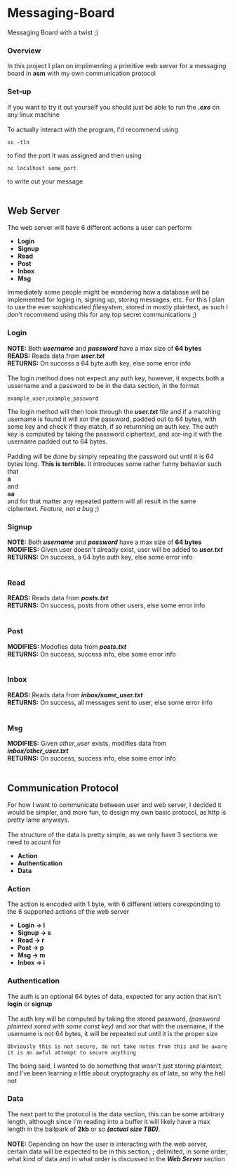 # Messaging-Board
Messaging Board with a twist ;)
<br>

### Overview
In this project I plan on implimenting a primitive web server for a messaging board in **asm** with my own communication protocol
<br>

### Set-up
If you want to try it out yourself you should just be able to run the **_.exe_** on any linux machine
<br><br>
To actually interact with the program, I'd recommend using
```
ss -tln
```
to find the port it was assigned and then using
```
nc localhost some_port
```
to write out your message
<br><br>

## Web Server
The web server will have 6 different actions a user can perform:
* **Login**
* **Signup**
* **Read**
* **Post**
* **Inbox**
* **Msg**

Immediately some people might be wondering how a database will be implemented for loging in, signing up, storing messages, etc. For this I plan to use the ever sophisticated *filesystem*, stored in mostly plaintext, as such I don't recommend using this for any top secret communications ;)
<br>

### Login
**NOTE:** Both **_username_** and **_password_** have a max size of **64 bytes** <br>
**READS:** Reads data from **_user.txt_** <br>
**RETURNS:** On success a 64 byte auth key, else some error info
<br><br>
The login method does not expect any auth key, however, it expects both a ussername and a password to be in the data section, in the format

```
example_user;example_password
```

The login method will then look through the **_user.txt_** file and if a matching username is found it will xor the password, padded out to 64 bytes, with some key and check if they match, if so returnning an auth key. The auth key is computed by taking the password ciphertext, and xor-ing it with the username padded out to 64 bytes.
<br><br>
Padding will be done by simply repeating the password out until it is 64 bytes long. **This is terrible.** It introduces some rather funny behavior such that
<br>
**a**
<br>
and
<br>
**aa**
<br>
and for that matter any repeated pattern will all result in the same ciphertext. *Feature, not a bug* ;)
<br>

### Signup
**NOTE:** Both **_username_** and **_password_** have a max size of **64 bytes** <br>
**MODIFIES:** Given user doesn't already exist, user will be added to **_user.txt_** <br>
**RETURNS:** On success, a 64 byte auth key, else some error info
<br><br>


### Read
**READS:** Reads data from **_posts.txt_** <br>
**RETURNS:** On success, posts from other users, else some error info
<br><br>

### Post
**MODIFIES:** Modofies data from **_posts.txt_** <br>
**RETURNS:** On success, success info, else some error info
<br><br>

### Inbox
**READS:** Reads data from **_inbox/some_user.txt_** <br>
**RETURNS:** On success, all messages sent to user, else some error info
<br><br>

### Msg
**MODIFIES:** Given *other_user* exists, modifies data from **_inbox/other_user.txt_** <br>
**RETURNS:** On success, success info, else some error info
<br><br>

## Communication Protocol
For how I want to communicate between user and web server, I decided it would be simpler, and more fun, to design my own basic protocol, as http is pretty lame anyways. 
<br><br>
The structure of the data is pretty simple, as we only have 3 sections we need to acount for
* **Action**
* **Authentication**
* **Data**

### Action
The action is encoded with 1 byte, with 6 different letters coresponding to the 6 supported actions of the web server
* **Login -> l**
* **Signup -> s**
* **Read -> r**
* **Post -> p**
* **Msg -> m**
* **Inbox -> i**

### Authentication
The auth is an optional 64 bytes of data, expected for any action that isn't **login** or **signup**
<br><br>
The auth key will be computed by taking the stored password, *(password plaintext xored with some const key)* and xor that with the username, if the username is not 64 bytes, it will be repeated out until it is the proper size
```
Obviously this is not secure, do not take notes from this and be aware it is an awful attempt to secure anything
```
The being said, I wanted to do something that wasn't just storing plaintext, and I've been learning a little about cryptography as of late, so why the hell not
<br>

### Data
The next part to the protocol is the data section, this can be some arbitrary length, although since I'm reading into a buffer it will likely have a max length in the ballpark of **2kb** or so **_(actual size TBD)_**. 
<br><br>
**NOTE:** Depending on how the user is interacting with the web server, certain data will be expected to be in this section, **;** delimited, in some order, what kind of data and in what order is discussed in the **_Web Server_** section
